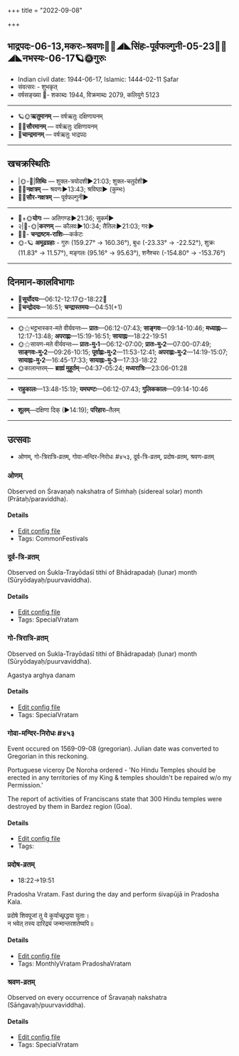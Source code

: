 +++
title = "2022-09-08"

+++
## भाद्रपदः-06-13,मकरः-श्रवणः🌛🌌◢◣सिंहः-पूर्वफल्गुनी-05-23🌌🌞◢◣नभस्यः-06-17🪐🌞गुरुः
- Indian civil date: 1944-06-17, Islamic: 1444-02-11 Ṣafar
- संवत्सरः - शुभकृत्
- वर्षसङ्ख्या 🌛- शकाब्दः 1944, विक्रमाब्दः 2079, कलियुगे 5123
___________________
- 🪐🌞**ऋतुमानम्** — वर्षऋतुः दक्षिणायनम्
- 🌌🌞**सौरमानम्** — वर्षऋतुः दक्षिणायनम्
- 🌛**चान्द्रमानम्** — वर्षऋतुः भाद्रपदः
___________________


## खचक्रस्थितिः
- |🌞-🌛|**तिथिः** — शुक्ल-त्रयोदशी►21:03; शुक्ल-चतुर्दशी►  
- 🌌🌛**नक्षत्रम्** — श्रवणः►13:43; श्रविष्ठा► (कुम्भः)  
- 🌌🌞**सौर-नक्षत्रम्** — पूर्वफल्गुनी►  
___________________
- 🌛+🌞**योगः** — अतिगण्डः►21:36; सुकर्म►  
- २|🌛-🌞|**करणम्** — कौलवः►10:34; तैतिलः►21:03; गरः►  
- 🌌🌛- **चन्द्राष्टम-राशिः**—कर्कटः  
- 🌞-🪐 **अमूढग्रहाः** - गुरुः (159.27° → 160.36°), बुधः (-23.33° → -22.52°), शुक्रः (11.83° → 11.57°), मङ्गलः (95.16° → 95.63°), शनैश्चरः (-154.80° → -153.76°)
___________________


## दिनमान-कालविभागाः
- 🌅**सूर्योदयः**—06:12-12:17🌞️-18:22🌇  
- 🌛**चन्द्रोदयः**—16:51; **चन्द्रास्तमयः**—04:51(+1)  
___________________
- 🌞⚝भट्टभास्कर-मते वीर्यवन्तः— **प्रातः**—06:12-07:43; **साङ्गवः**—09:14-10:46; **मध्याह्नः**—12:17-13:48; **अपराह्णः**—15:19-16:51; **सायाह्नः**—18:22-19:51  
- 🌞⚝सायण-मते वीर्यवन्तः— **प्रातः-मु॰1**—06:12-07:00; **प्रातः-मु॰2**—07:00-07:49; **साङ्गवः-मु॰2**—09:26-10:15; **पूर्वाह्णः-मु॰2**—11:53-12:41; **अपराह्णः-मु॰2**—14:19-15:07; **सायाह्नः-मु॰2**—16:45-17:33; **सायाह्नः-मु॰3**—17:33-18:22  
- 🌞कालान्तरम्— **ब्राह्मं मुहूर्तम्**—04:37-05:24; **मध्यरात्रिः**—23:06-01:28  
___________________
- **राहुकालः**—13:48-15:19; **यमघण्टः**—06:12-07:43; **गुलिककालः**—09:14-10:46  
___________________
- **शूलम्**—दक्षिणा दिक् (►14:19); **परिहारः**–तैलम्  
___________________

## उत्सवाः
- ओणम्, गो-त्रिरात्रि-व्रतम्, गोवा-मन्दिर-निरोधः #४५३, दूर्व-त्रि-व्रतम्, प्रदोष-व्रतम्, श्रवण-व्रतम्
### ओणम्

Observed on Śravaṇaḥ nakshatra of Siṁhaḥ (sidereal solar) month (Prātaḥ/paraviddha). 



#### Details
- [Edit config file](https://github.com/jyotisham/adyatithi/blob/master/tamil/sidereal_solar_month/nakshatra/05/22/ONam.toml)
- Tags: CommonFestivals


### दूर्व-त्रि-व्रतम्

Observed on Śukla-Trayōdaśī tithi of Bhādrapadaḥ (lunar) month (Sūryōdayaḥ/puurvaviddha). 



#### Details
- [Edit config file](https://github.com/jyotisham/adyatithi/blob/master/general/lunar_month/tithi/06/13/dUrva-tri-vratam.toml)
- Tags: SpecialVratam


### गो-त्रिरात्रि-व्रतम्

Observed on Śukla-Trayōdaśī tithi of Bhādrapadaḥ (lunar) month (Sūryōdayaḥ/puurvaviddha). 

Agastya arghya danam

#### Details
- [Edit config file](https://github.com/jyotisham/adyatithi/blob/master/general/lunar_month/tithi/06/13/gO-trirAtri-vratam~1.toml)
- Tags: SpecialVratam


### गोवा-मन्दिर-निरोधः #४५३

Event occured on 1569-09-08 (gregorian). Julian date was converted to Gregorian in this reckoning. 

Portuguese viceroy De Noroha ordered - 'No Hindu Temples should be erected in any territories of my King & temples shouldn't be repaired w/o my Permission.'

The report of activities of Franciscans state that 300 Hindu temples were destroyed by them in Bardez region (Goa).

#### Details
- [Edit config file](https://github.com/jyotisham/adyatithi/blob/master/mahApuruSha/xatra-later/julian/day/08/29/govA-mandira-nirodhaH.toml)
- Tags: 


### प्रदोष-व्रतम्
- 18:22→19:51



Pradosha Vratam. Fast during the day and perform śivapūjā in Pradosha Kala.

प्रदोषे  शिवपूजां  तु  ये  कुर्याच्छ्रद्धया  युताः।  
न  भवेत्  तस्य  दारिद्र्यं  जन्मान्तरशतेष्वपि॥



#### Details
- [Edit config file](https://github.com/jyotisham/adyatithi/blob/master/time_focus/monthly/pradoSha/description_only/pradOSa-vratam.toml)
- Tags: MonthlyVratam PradoshaVratam


### श्रवण-व्रतम्

Observed on every occurrence of Śravaṇaḥ nakshatra (Sāṅgavaḥ/puurvaviddha). 



#### Details
- [Edit config file](https://github.com/jyotisham/adyatithi/blob/master/general/sidereal_solar_month/nakshatra/00/22/zravaNa-vratam.toml)
- Tags: SpecialVratam


